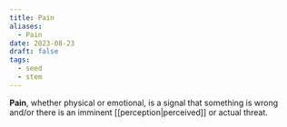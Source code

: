 ```yaml
---
title: Pain
aliases:
  - Pain
date: 2023-08-23
draft: false
tags:
  - seed
  - stem
---
```


**Pain**, whether physical or emotional, is a signal that something is wrong and/or there is an imminent [[perception|perceived]] or actual threat.